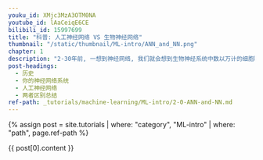 ```yaml
---
youku_id: XMjc3MzA3OTM0NA
youtube_id: lAaCeiqE6CE
bilibili_id: 15997699
title: "科普: 人工神经网络 VS 生物神经网络"
thumbnail: "/static/thumbnail/ML-intro/ANN_and_NN.png"
chapter: 1
description: "2-30年前, 一想到神经网络, 我们就会想到生物神经系统中数以万计的细胞联结, 将感官和反射器联系在一起的系统. 但是今天, 你可能的第一反应却是.. 电脑 和电脑程序当中的人工神经网络. 昔日复杂的动神经网络系统居然神奇地放入了计算机? 而且人类正在将这种人工神经网络系统推向更高的境界. 今天的世界早已布满了人工神经网络的身影."
post-headings:
  - 历史
  - 你的神经网络系统
  - 人工神经网络
  - 两者区别总结
ref-path: _tutorials/machine-learning/ML-intro/2-0-ANN-and-NN.md
---
```



{% assign post = site.tutorials | where: "category", "ML-intro" | where: "path", page.ref-path %}

{{ post[0].content }}